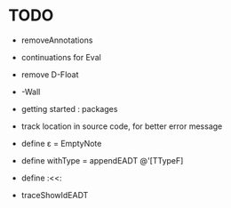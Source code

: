 # TODO

- removeAnnotations
- continuations for Eval
- remove D-Float

- -Wall
- getting started : packages
- track location in source code, for better error message

- define ε = EmptyNote
- define withType = appendEADT @'[TTypeF]
- define :<<:

- traceShowIdEADT
